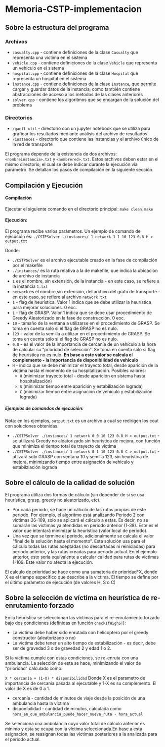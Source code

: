# Memoria-CSTP-implementacion
## Sobre la estructura del programa

### Archivos
- `casualty.cpp` - contiene definiciones de la clase `Casualty` que representa una victima en el sistema
- `vehicle.cpp` - contiene definiciones de la clase `Vehicle` que representa un vehículo en el sistema
- `hospital.cpp` - contiene definiciones de la clase `Hospital` que representa un hospital en el sistema
- `instance.cpp` - contiene definiciones de la clase `Instance`, que permite cargar y guardar datos de la instancia, como también contiene abstracciones de acceso a los métodos de las clases anteriores
-  `solver.cpp` - contiene los algoritmos que se encargan de la solución del problema

### Directorios
-  `/gantt util` - directorio con un jupyter notebook que se utiliza para graficar los resultados mediante análisis del archivo de resultados 
-  `/instances` - directorio que contiene las instancias y el archivo único de la red de transporte

El programa depende de la existencia de dos archivos: `<nombreinstancia>.txt` y `<nombrered>.txt`. Estos archivos deben estar en el mismo directorio, el cual se debe indicar durante la ejecución vía parámetro. Se detallan los pasos de compilación en la siguiente sección.

## Compilación y Ejecución

#### Compilación
Ejecutar el siguiente comando en el directorio principal:
`make clean;make`

#### Ejecución: 
El programa recibe varios parámetros. Un ejemplo de comando de ejecución es:
`./CSTPSolver ./instances/ 1 network 1 1 10 123 0.8 H > output.txt`

Donde:
- `./CSTPSolver` es el archivo ejecutable creado en la fase de compilación por el makefile
- `./instances/` es la ruta relativa a la de makefile, que indica la ubicación de archivo de instancia
- `1`  es el nombre, sin extensión, de la instancia - en este caso, se refiere a la instancia `1.txt`
- `network` es el nombre,sin extensión, del archivo del grafo de transporte - en este caso, se refiere al archivo `network.txt`
- `1` - flag de heurística. Valor 1 indica que se debe utilizar la heurística para mejorar soluciones. 0 eoc.
- `1` - flag de GRASP. Valor 1 indica que se debe usar procedimiento de Greedy Aleatorizado en la fase de construcción. 0 eoc.
- `10` - tamaño de la ventana a utilizarse en el procedimiento de GRASP. Se toma en cuenta solo si el flag de GRASP no es nulo.
- `123` - valor de la semilla a utilizar en el procedimiento de GRASP. Se toma en cuenta solo si el flag de GRASP no es nulo.
- `0.8` - es el valor de la importancia de cercanía de un vehículo a la hora de calcular su "prioridad de selección". Se toma en cuenta solo si flag de heurística no es nulo. **En base a este valor se calcula el complemento - la importancia de disponibilidad de vehiculo**
- `H` - indica que se debe minimizar el trayecto total, desde aparición de la víctima hasta el momento de su hospitalización. Posibles valores:
    - `H` (minimizar trayecto total - desde aparición en sistema hasta hospitalización)
    - `S` (minimizar tiempo entre aparición y estabilización lograda)
    - `C` (minimizar tiempo entre asignación de vehículo y estabilización lograda)
##### Ejemplos de comandos de ejecución:

Nota: en los ejemplos, `output.txt` es un archivo a cual se redirigen los cout con soluciones obtenidas.
  
*  `./CSTPSolver ./instances/ 1 network 0 0 10 123 0.8 H > output.txt` - se utilizará Greedy no aleatorizado sin heurística de mejora, con función que minimiza el tiempo total de trayecto de víctima 
* `./CSTPSolver ./instances/ 1 network 0 1 10 123 0.8 C > output.txt` - utlizará solo GRASP con ventana 10 y semilla 123, sin heurística de mejora, minimizando tiempo entre asignación de vehículo y estabilziación lograda

## Sobre el cálculo de la calidad de solución
El programa utiliza dos formas de cálculo (sin depender de si se usa heurística, grasp, greedy no aleatorizado, etc). 
- Por cada periodo, se hace un cálculo de las rutas propias de este periodo. Por ejemplo, el algoritmo está analizando Periodo 2 con víctimas 36-109, solo se aplicará el cálculo a estas. Es decir, no se sumarán las víctimas ya atendidas en periodo anterior (1-38). Este es el valor que intentará minimizar la heurística (valor local de periodo).
- Una vez que se termine el periodo, adicionalmente se calcula el valor "final de la solución hasta el momento". Esta solución usa para el cálculo todas las rutas aceptadas (no descartadas ni reiniciadas) para periodo anterior, y las rutas creadas para periodo actual. En el ejemplo anterior, esto sería equivalente a calcular calidad para rutas de víctimas 1-109. Este valor no afecta la ejecución.

El calculo de prioridad se hace como una sumatoria de prioridad*X, donde X es el tiempo específico que describe a la victima. El tiempo se define por el último parámetro de ejecución (de valores H, S o C)

## Sobre la selección de víctima en heurística de re-enrutamiento forzado 
En la heurística se seleccionan las víctimas para el re-enrutamiento forzado bajo dos condiciones (definidas en función `checkIfHighST`):
- La víctima debe haber sido enrutada con helicoptero por el greedy constructor (aleatorizado o no)
- La víctima debe tener un alto tiempo de estabilización - es decir, debe ser de gravedad 3 o de gravedad 2 y edad 1 o 2.

Si la víctima cumple con estas condiciones, se re-enruta con una ambulancia. La selección de esta se hace, minimizando el valor de "prioridad" calculado como:

`X * cercanía + (1-X) * disponibilidad`
Donde X es el parametro de importancia de cercania pasada al ejecutable y 1-X es su complemento. El valor de X es de 0 a 1.

- cercanía - cantidad de minutos de viaje desde la posición de una ambulancia hasta la víctima
- disponibilidad - cantidad de minutos, calculada como `hora_en_que_ambulancia_puede_hacer_nueva_ruta - hora_actual`

Se selecciona una ambulancia cuyo valor total de cálculo anterior es mínimo y esta se ocupa con la víctima seleccionada.En base a esta asignacion, se reasignan todas las víctimas posteriores a la analizada para el periodo actual.
